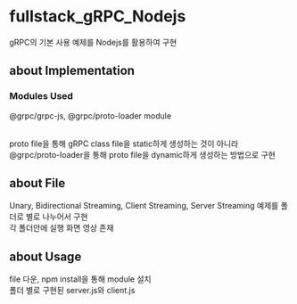 # fullstack_gRPC_Nodejs
gRPC의 기본 사용 예제를 Nodejs를 활용하여 구현

## about Implementation
### Modules Used
@grpc/grpc-js, @grpc/proto-loader module

<br/>proto file을 통해 gRPC class file을 static하게 생성하는 것이 아니라 @grpc/proto-loader을 통해 proto file을 dynamic하게 생성하는 방법으로 구현

## about File
Unary, Bidirectional Streaming, Client Streaming, Server Streaming 예제를 폴더로 별로 나누어서 구현<br/>
각 폴더안에 실행 화면 영상 존재

## about Usage
file 다운, npm install을 통해 module 설치<br/>
폴더 별로 구현된 server.js와 client.js 
